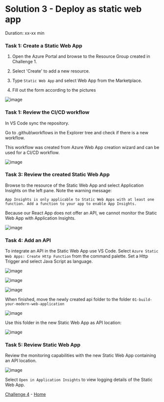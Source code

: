 # Solution 3 - Deploy as static web app

Duration: xx-xx min

### Task 1: Create a Static Web App

1. Open the Azure Portal and browse to the Resource Group created in Challenge 1.

2. Select 'Create' to add a new resource.

3. Type `Static Web App` and select Web App from the Marketplace.

4. Fill out the form according to the pictures

![image](../.images/31-create-staticwebapp.PNG)

### Task 1: Review the CI/CD workflow

In VS Code sync the repository.

Go to .github\workflows in the Explorer tree and check if there is a new workflow.

This workflow was created from Azure Web App creation wizard and can be used for a CI/CD workflow.

![image](../.images/32-check-workflow.png)

### Task 3: Review the created Static Web App

Browse to the resource of the Static Web App and select Application Insights on the left pane.
Note the warning message:

`App Insights is only applicable to Static Web Apps with at least one function. Add a function to your app to enable App Insights.`

Because our React App does not offer an API, we cannot monitor the Static Web App with Application Insights.

![image](../.images/33-stapp-insights.PNG)

### Task 4: Add an API

To integrate an API in the Static Web App use VS Code. Select `Azure Static Web Apps: Create Http Function` from the command palette.
Set a Http Trigger and select Java Script as language.

![image](../.images/06-create-staticwebapp-api-1.PNG)

![image](../.images/06-create-staticwebapp-api-2.png)

![image](../.images/06-create-staticwebapp-api-3.png)

When finished, move the newly created api folder to the folder `01-build-your-modern-web-application`

![image](../.images/06-create-staticwebapp-api-4.png)

Use this folder in the new Static Web App as API location:

![image](../.images/06-create-staticwebapp2.PNG)

### Task 5: Review Static Web App

Review the monitoring capabilities with the new Static Web App containing an API location.

![image](../.images/34-stapp-insights.PNG)

Select `Open in Application Insights` to view logging details of the Static Web App.


[Challenge 4](../Challenges/04-Deploy-as-app-service.md) - [Home](./../README.md)
